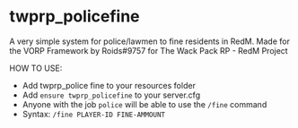 # twprp_policefine
 A very simple system for police/lawmen to fine residents in RedM. Made for the VORP Framework by Roids#9757 for The Wack Pack RP - RedM Project
 
 HOW TO USE:
 
- Add twprp_police fine to your resources folder
- Add `ensure twprp_policefine` to your server.cfg
- Anyone with the job `police` will be able to use the `/fine` command
- Syntax: `/fine PLAYER-ID FINE-AMMOUNT`